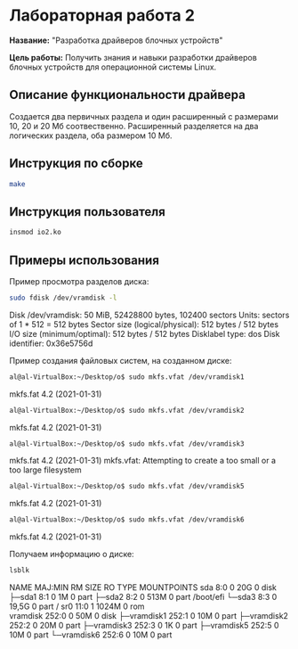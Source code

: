 # Лабораторная работа 2

**Название:** "Разработка драйверов блочных устройств"

**Цель работы:** Получить знания и навыки разработки драйверов блочных устройств для операционной системы Linux.

## Описание функциональности драйвера

Создается два первичных раздела и один расширенный с размерами 10, 20 и 20 Мб соотвественно. Расширенный разделяется на два логических раздела, оба размером 10 Мб.

## Инструкция по сборке

```bash
make
```

## Инструкция пользователя

```bash
insmod io2.ko
```

## Примеры использования

Пример просмотра разделов диска:

```bash
sudo fdisk /dev/vramdisk -l
```
Disk /dev/vramdisk: 50 MiB, 52428800 bytes, 102400 sectors
Units: sectors of 1 * 512 = 512 bytes
Sector size (logical/physical): 512 bytes / 512 bytes
I/O size (minimum/optimal): 512 bytes / 512 bytes
Disklabel type: dos
Disk identifier: 0x36e5756d

Пример создания файловых систем, на созданном диске:
```bash
al@al-VirtualBox:~/Desktop/o$ sudo mkfs.vfat /dev/vramdisk1
```
mkfs.fat 4.2 (2021-01-31)
```bash
al@al-VirtualBox:~/Desktop/o$ sudo mkfs.vfat /dev/vramdisk2
```
mkfs.fat 4.2 (2021-01-31)
```bash
al@al-VirtualBox:~/Desktop/o$ sudo mkfs.vfat /dev/vramdisk3
```
mkfs.fat 4.2 (2021-01-31)
mkfs.vfat: Attempting to create a too small or a too large filesystem
```bash
al@al-VirtualBox:~/Desktop/o$ sudo mkfs.vfat /dev/vramdisk5
```
mkfs.fat 4.2 (2021-01-31)
```bash
al@al-VirtualBox:~/Desktop/o$ sudo mkfs.vfat /dev/vramdisk6
```
mkfs.fat 4.2 (2021-01-31)

Получаем информацию о диске:
```bash
lsblk
```
NAME    	MAJ:MIN RM  SIZE RO TYPE MOUNTPOINTS
sda       	8:0	0   20G  0 disk
├─sda1    	8:1	0	1M  0 part
├─sda2    	8:2	0  513M  0 part /boot/efi
└─sda3    	8:3	0 19,5G  0 part /
sr0      	11:0	1 1024M  0 rom  
vramdisk	252:0	0   50M  0 disk
├─vramdisk1 252:1	0   10M  0 part
├─vramdisk2 252:2	0   20M  0 part
├─vramdisk3 252:3	0	1K  0 part
├─vramdisk5 252:5	0   10M  0 part
└─vramdisk6 252:6	0   10M  0 part
